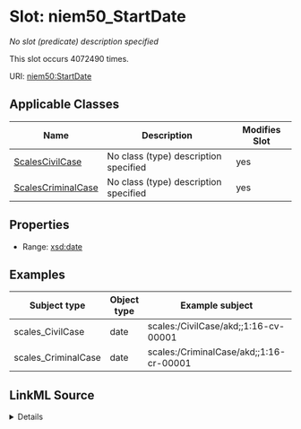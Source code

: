 

# Slot: niem50_StartDate


_No slot (predicate) description specified_






This slot occurs 4072490 times.


URI: [niem50:StartDate](http://release.niem.gov/niem/niem-core/5.0/StartDate)



<!-- no inheritance hierarchy -->





## Applicable Classes

| Name | Description | Modifies Slot |
| --- | --- | --- |
| [ScalesCivilCase](../classes/ScalesCivilCase.md) | No class (type) description specified |  yes  |
| [ScalesCriminalCase](../classes/ScalesCriminalCase.md) | No class (type) description specified |  yes  |







## Properties

* Range: [xsd:date](http://www.w3.org/2001/XMLSchema#date)






## Examples

| Subject type | Object type | Example subject | Example object | Occurrences |
| --- | --- | --- | --- | --- |
| scales_CivilCase | date | scales:/CivilCase/akd;;1:16-cv-00001 | 2016-01-04 | 1795343 |
| scales_CriminalCase | date | scales:/CriminalCase/akd;;1:16-cr-00001 | 2016-02-03 | 2277147 |




## LinkML Source

<details>

```yaml
name: niem50_StartDate
annotations:
  count:
    tag: count
    value: 4072490
description: No slot (predicate) description specified
examples:
- object:
    example_object: '2016-01-04'
    example_object_type: date
    example_predicate: niem50:StartDate
    example_subject: scales:/CivilCase/akd;;1:16-cv-00001
    example_subject_type: scales_CivilCase
- object:
    example_object: '2016-02-03'
    example_object_type: date
    example_predicate: niem50:StartDate
    example_subject: scales:/CriminalCase/akd;;1:16-cr-00001
    example_subject_type: scales_CriminalCase
from_schema: scales-kg
rank: 1000
slot_uri: niem50:StartDate
alias: niem50_StartDate
domain_of:
- scales_CivilCase
- scales_CriminalCase
range: date

```
</details>